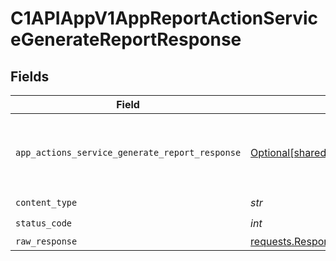 # C1APIAppV1AppReportActionServiceGenerateReportResponse


## Fields

| Field                                                                                                                      | Type                                                                                                                       | Required                                                                                                                   | Description                                                                                                                |
| -------------------------------------------------------------------------------------------------------------------------- | -------------------------------------------------------------------------------------------------------------------------- | -------------------------------------------------------------------------------------------------------------------------- | -------------------------------------------------------------------------------------------------------------------------- |
| `app_actions_service_generate_report_response`                                                                             | [Optional[shared.AppActionsServiceGenerateReportResponse]](../../models/shared/appactionsservicegeneratereportresponse.md) | :heavy_minus_sign:                                                                                                         | Empty response body. Status code indicates success.                                                                        |
| `content_type`                                                                                                             | *str*                                                                                                                      | :heavy_check_mark:                                                                                                         | N/A                                                                                                                        |
| `status_code`                                                                                                              | *int*                                                                                                                      | :heavy_check_mark:                                                                                                         | N/A                                                                                                                        |
| `raw_response`                                                                                                             | [requests.Response](https://requests.readthedocs.io/en/latest/api/#requests.Response)                                      | :heavy_minus_sign:                                                                                                         | N/A                                                                                                                        |